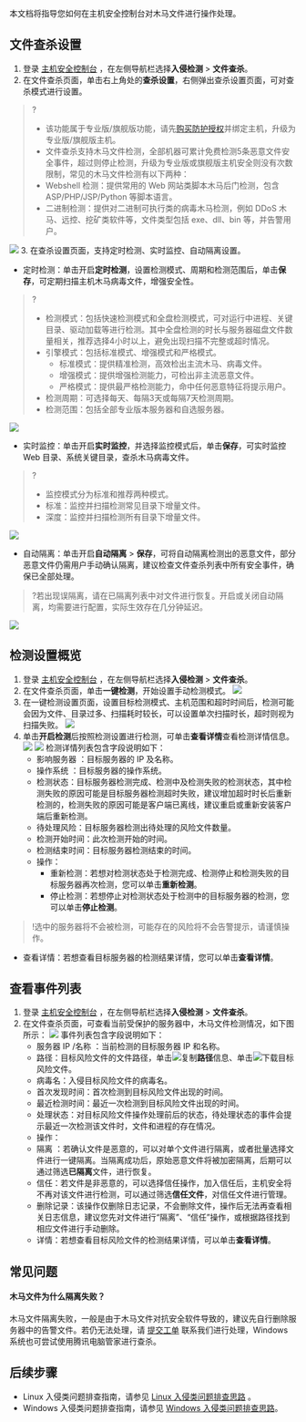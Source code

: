 本文档将指导您如何在主机安全控制台对木马文件进行操作处理。

## 文件查杀设置
1. 登录 [主机安全控制台](https://console.cloud.tencent.com/yunjing/manage) ，在左侧导航栏选择**入侵检测** > **文件查杀**。
2. 在文件查杀页面，单击右上角处的**查杀设置**，右侧弹出查杀设置页面，可对查杀模式进行设置。
>?
>- 该功能属于专业版/旗舰版功能，请先[购买防护授权](https://buy.cloud.tencent.com/yunjing)并绑定主机，升级为专业版/旗舰版主机。
>- 文件查杀支持木马文件检测，全部机器可累计免费检测5条恶意文件安全事件，超过则停止检测，升级为专业版或旗舰版主机安全则没有次数限制，常见的木马文件检测有以下两种：
>  - Webshell 检测：提供常用的 Web 网站类脚本木马后门检测，包含 ASP/PHP/JSP/Python 等脚本语言。
>  - 二进制检测：提供对二进制可执行类的病毒木马检测，例如 DDoS 木马、远控、挖矿类软件等，文件类型包括 exe、dll、bin 等，并告警用户。
>  
> 
![](https://qcloudimg.tencent-cloud.cn/raw/22e08f80ff53e9154d5421a7b222fc6e.png)
3. 在查杀设置页面，支持定时检测、实时监控、自动隔离设置。
   - 定时检测：单击开启**定时检测**，设置检测模式、周期和检测范围后，单击**保存**，可定期扫描主机木马病毒文件，增强安全性。
>?
>- 检测模式：包括快速检测模式和全盘检测模式，可对运行中进程、关键目录、驱动加载等进行检测。其中全盘检测的时长与服务器磁盘文件数量相关，推荐选择4小时以上，避免出现扫描不完整或超时情况。
>- 引擎模式：包括标准模式、增强模式和严格模式。 
>   - 标准模式：提供精准检测，高效检出主流木马、病毒文件。
>   - 增强模式：提供增强检测能力，可检出非主流恶意文件。
>   - 严格模式：提供最严格检测能力，命中任何恶意特征将提示用户。
>- 检测周期：可选择每天、每隔3天或每隔7天检测周期。
>- 检测范围：包括全部专业版本服务器和自选服务器。
>
![](https://qcloudimg.tencent-cloud.cn/raw/1dfa13f315d8d563dadebd0d64efe630.png)
   - 实时监控：单击开启**实时监控**，并选择监控模式后，单击**保存**，可实时监控 Web 目录、系统关键目录，查杀木马病毒文件。
>?
>- 监控模式分为标准和推荐两种模式。
>  - 标准：监控并扫描检测常见目录下增量文件。
>  - 深度：监控并扫描检测所有目录下增量文件。
> 
 ![](https://main.qcloudimg.com/raw/0783dcaa8d27f1b78593d76eed77ccd1.png)
   - 自动隔离：单击开启**自动隔离** > **保存**，可将自动隔离检测出的恶意文件，部分恶意文件仍需用户手动确认隔离，建议检查文件查杀列表中所有安全事件，确保已全部处理。
>?若出现误隔离，请在已隔离列表中对文件进行恢复。开启或关闭自动隔离，均需要进行配置，实际生效存在几分钟延迟。
>
![](https://main.qcloudimg.com/raw/cf573232af1f42c196344421c99f398b.png)

## 检测设置概览
1. 登录 [主机安全控制台](https://console.cloud.tencent.com/yunjing/manage) ，在左侧导航栏选择**入侵检测** > **文件查杀**。
2. 在文件查杀页面，单击**一键检测**，开始设置手动检测模式。
![](https://qcloudimg.tencent-cloud.cn/raw/2d25199721e21d34dcac1d4176cc42a6.png)
3. 在一键检测设置页面，设置目标检测模式、主机范围和超时时间后，检测可能会因为文件、目录过多、扫描耗时较长，可以设置单次扫描时长，超时则视为扫描失败。
![](https://qcloudimg.tencent-cloud.cn/raw/6b3c57e76a8a09e39eb3f95693816374.png)
4. 单击**开启检测**后按照检测设置进行检测，可单击**查看详情**查看检测详情信息。
![](https://main.qcloudimg.com/raw/e91bd269bc56e0bc5cac2c265e03353b.png)
![](https://main.qcloudimg.com/raw/cca2b2d33bf726e155f99606d4edb766.png)
检测详情列表包含字段说明如下：
   - 影响服务器 ：目标服务器的 IP 及名称。
   - 操作系统 ：目标服务器的操作系统。
   - 检测状态：目标服务器检测完成、检测中及检测失败的检测状态，其中检测失败的原因可能是目标服务器检测超时失败，建议增加超时时长后重新检测的，检测失败的原因可能是客户端已离线，建议重启或重新安装客户端后重新检测。
   - 待处理风险：目标服务器检测出待处理的风险文件数量。
   - 检测开始时间：此次检测开始的时间。
   - 检测结束时间：目标服务器检测结束的时间。
   - 操作：
     - 重新检测：若想对检测状态处于检测完成、检测停止和检测失败的目标服务器再次检测，您可以单击**重新检测**。
     - 停止检测：若想停止对检测状态处于检测中的目标服务器的检测，您可以单击**停止检测**。
>!选中的服务器将不会被检测，可能存在的风险将不会告警提示，请谨慎操作。
   - 查看详情：若想查看目标服务器的检测结果详情，您可以单击**查看详情**。

## 查看事件列表
1. 登录 [主机安全控制台](https://console.cloud.tencent.com/yunjing/manage) ，在左侧导航栏选择**入侵检测** > **文件查杀**。
2. 在文件查杀页面，可查看当前受保护的服务器中，木马文件检测情况，如下图所示：
![](https://qcloudimg.tencent-cloud.cn/raw/66f38ec6f05e764147e1aa9a5654d65a.png)
事件列表包含字段说明如下：
   - 服务器 IP /名称 ：当前检测的目标服务器 IP 和名称。
   - 路径：目标风险文件的文件路径，单击![](https://main.qcloudimg.com/raw/a83cb4a86eb54292bb06e3fe75bc9a22.png)复制**路径**信息、单击![](https://main.qcloudimg.com/raw/de909cad3cc7a81745ae41e2fb340fd5.png)下载目标风险文件。
   - 病毒名：入侵目标风险文件的病毒名。
   - 首次发现时间：首次检测到目标风险文件出现的时间。
   - 最近检测时间：最近一次检测到目标风险文件出现的时间。
   - 处理状态：对目标风险文件操作处理前后的状态，待处理状态的事件会提示最近一次检测该文件时，文件和进程的存在情况。
   - 操作：
    - 隔离 ：若确认文件是恶意的，可以对单个文件进行隔离，或者批量选择文件进行一键隔离。当隔离成功后，原始恶意文件将被加密隔离，后期可以通过筛选**已隔离**文件，进行恢复。
    - 信任：若文件是非恶意的，可以选择信任操作，加入信任后，主机安全将不再对该文件进行检测，可以通过筛选**信任文件**，对信任文件进行管理。
    - 删除记录：该操作仅删除日志记录，不会删除文件，操作后无法再查看相关日志信息，建议您先对文件进行“隔离”、“信任”操作，或根据路径找到相应文件进行手动删除。
    - 详情：若想查看目标风险文件的检测结果详情，可以单击**查看详情**。


## 常见问题
#### 木马文件为什么隔离失败？
木马文件隔离失败，一般是由于木马文件对抗安全软件导致的，建议先自行删除服务器中的告警文件。若仍无法处理，请 [提交工单](https://console.cloud.tencent.com/workorder/category?level1_id=141&level2_id=635&source=0&data_title=T-Sec-%E4%B8%BB%E6%9C%BA%E5%AE%89%E5%85%A8&level3_id=870&radio_title=%E4%BA%A7%E5%93%81%E5%92%A8%E8%AF%A2&queue=3233&scene_code=30869&step=2) 联系我们进行处理，Windows 系统也可尝试使用腾讯电脑管家进行查杀。

## 后续步骤
- Linux 入侵类问题排查指南，请参见 [Linux 入侵类问题排查思路](https://cloud.tencent.com/document/product/296/9604) 。
- Windows 入侵类问题排查指南，请参见 [Windows 入侵类问题排查思路](https://cloud.tencent.com/document/product/296/9605)。
